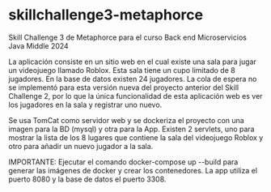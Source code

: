 # skillchallenge3-metaphorce
Skill Challenge 3 de Metaphorce para el curso Back end Microservicios Java Middle 2024

La aplicación consiste en un sitio web en el cual existe una sala para jugar un videojuego llamado Roblox. Esta sala tiene un cupo limitado de 8 jugadores.
En la base de datos existen 24 jugadores. 
La cola de espera no se implementó para esta versión nueva del proyecto anterior del Skill Challenge 2, por lo que la única funcionalidad de esta aplicación web es ver los jugadores en la sala y registrar uno nuevo.

Se usa TomCat como servidor web y se dockeriza el proyecto con una imagen para la BD (mysql) y otra para la App.
Existen 2 servlets, uno para mostrar la lista de los 8 lugares que contiene la sala del videojuego Roblox y otro para añadir un nuevo jugador a la sala.

IMPORTANTE:
Ejecutar el comando docker-compose up --build para generar las imágenes de docker y crear los contenedores.
La app utiliza el puerto 8080 y la base de datos el puerto 3308.
